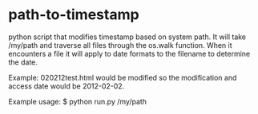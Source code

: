path-to-timestamp
=================

python script that modifies timestamp based on system path. It will take /my/path 
and traverse all files through the os.walk function. When it encounters a file
it will apply to date formats to the filename to determine the date.

Example:
020212test.html would be modified so the modification and access date would be 2012-02-02.

Example usage:
$ python run.py /my/path
